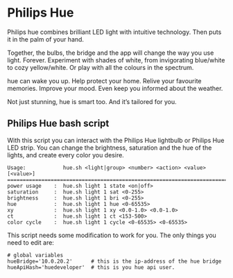 # Philips Hue
Philips hue combines brilliant LED light with intuitive technology. Then puts it in the palm of your hand.

Together, the bulbs, the bridge and the app will change the way you use light. Forever. Experiment with shades of white, from invigorating blue/white to cozy yellow/white. Or play with all the colours in the spectrum.

hue can wake you up. Help protect your home. Relive your favourite memories. Improve your mood. Even keep you informed about the weather.

Not just stunning, hue is smart too. And it’s tailored for you.

## Philips Hue bash script
With this script you can interact with the Philips Hue lightbulb or Philips Hue LED strip. You can change the brightness, saturation and the hue of the lights, and create every color you desire.

    Usage:            hue.sh <light|group> <number> <action> <value> [<value>]
    ==========================================================================
    power usage    :  hue.sh light 1 state <on|off>
    saturation     :  hue.sh light 1 sat <0-255>
    brightness     :  hue.sh light 1 bri <0-255>
    hue            :  hue.sh light 1 hue <0-65535>
    xy             :  hue.sh light 1 xy <0.0-1.0> <0.0-1.0>
    ct             :  hue.sh light 1 ct <153-500>
    color cycle    :  hue.sh light 1 cycle <0-65535> <0-65535>

This script needs some modification to work for you. The only things you need to edit are:

    # global variables
    hueBridge='10.0.20.2'      # this is the ip-address of the hue bridge
    hueApiHash='huedeveloper'  # this is you hue api user.


